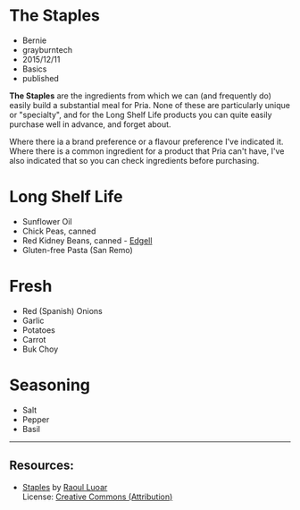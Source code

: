 # The Staples
- Bernie
- grayburntech
- 2015/12/11
- Basics
- published

**The Staples** are the ingredients from which we can (and frequently do) easily build a substantial meal for Pria. None of these are particularly unique or "specialty", and for the Long Shelf Life products you can quite easily purchase well in advance, and forget about.

Where there ia a brand preference or a flavour preference I've indicated it. Where there is a common ingredient for a product that Pria can't have, I've also indicated that so you can check ingredients before purchasing.

Long Shelf Life
===============
* Sunflower Oil
* Chick Peas, canned
* Red Kidney Beans, canned - [Edgell](http://edgell.com.au/our-range/legumes/red-kidney-beans)
* Gluten-free Pasta (San Remo)

Fresh
=====
* Red (Spanish) Onions
* Garlic
* Potatoes
* Carrot
* Buk Choy

Seasoning
=========
* Salt
* Pepper
* Basil

---

Resources:
----------
* [Staples](https://www.flickr.com/photos/72006245@N05/6506053557/in/photolist-aUVe4c-muvKEn-oQNUor-rqZYcM-mxDcuN-ozjxsX-ot2UDY-nnrj71-nRS889-7G9hWA-a4LQwi-nPTTtq-sqKcmG-nRS7RN-nRWtLB-nxyEQ3-nRDjvH-oyjRUT-7RR63D-oQNYyk-aD2dBM-nRNiHd-m7pLQe-mxAdJr-7NJVm5-oHuJ7y-oHuKNj-oKuHfY-oHuJRE-oKfLkH-ot38m9-oQNWk2-7KtAZs-dQ2SUc-idpkjR-oyjmL5-oQx894-oKwAHP-ot2Uy7-oKwzVB-oKfMsT-ot39v3-oKwAg6-ot3pTg-oKwzXF-oHuK9U-oHuK43-ot38Eq-oKwzip-ot2T2j) by [Raoul Luoar](https://www.flickr.com/photos/72006245@N05/)  
  License: [Creative Commons (Attribution)](https://creativecommons.org/licenses/by/2.0/)
